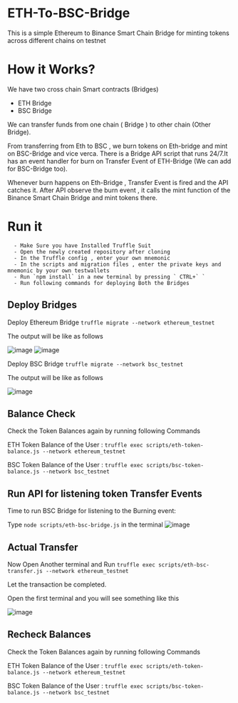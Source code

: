 # ETH-To-BSC-Bridge
This is a simple Ethereum to Binance Smart Chain Bridge for minting tokens across different chains on testnet

# How it Works?

We have two cross chain Smart contracts (Bridges)

- ETH Bridge
- BSC Bridge

We can transfer funds from one chain ( Bridge ) to other chain (Other Bridge).

From transferring from Eth to BSC , we burn tokens on Eth-bridge and mint on BSC-Bridge and vice verca.
There is a Bridge API script that runs 24/7.It has an event handler for burn on Transfer Event of ETH-Bridge (We can add for BSC-Bridge too).

Whenever burn happens on Eth-Bridge , Transfer Event is fired 
and the API catches it.
After API observe the burn event , it calls the mint function of the Binance Smart Chain Bridge and mint tokens there.


# Run it

      - Make Sure you have Installed Truffle Suit
      - Open the newly created repository after cloning
      - In the Truffle config , enter your own mnemonic 
      - In the scripts and migration files , enter the private keys and mnemonic by your own testwallets
      - Run `npm install` in a new terminal by pressing ` CTRL+` `
      - Run following commands for deploying Both the Bridges

## Deploy Bridges

Deploy Ethereum Bridge `truffle migrate --network ethereum_testnet` 

The output will be like as follows

![image](https://user-images.githubusercontent.com/71306738/215405211-d1c6e150-1d69-4e4d-bf14-e1722520cfdd.png)
![image](https://user-images.githubusercontent.com/71306738/215405329-52ef3fc7-4a28-4a36-9555-50f1900184a8.png)



Deploy BSC Bridge `truffle migrate --network bsc_testnet` 

The output will be like as follows

![image](https://user-images.githubusercontent.com/71306738/215405502-9b06f0b3-603d-4750-8319-e5b07c95499a.png)

## Balance Check

Check the Token Balances again by running following Commands

ETH Token Balance of the User : `truffle exec scripts/eth-token-balance.js --network ethereum_testnet `

BSC Token Balance of the User : `truffle exec scripts/bsc-token-balance.js --network bsc_testnet `

## Run API for listening token Transfer Events

Time to run BSC Bridge for listening to the Burning event:

Type `node scripts/eth-bsc-bridge.js` in the terminal
![image](https://user-images.githubusercontent.com/71306738/215405761-e185dbf0-7db6-42af-a0cb-9ba799e4016f.png)

## Actual Transfer

Now Open Another terminal and Run `truffle exec scripts/eth-bsc-transfer.js --network ethereum_testnet`

Let the transaction be completed.

Open the first terminal and you will see something like this 

![image](https://user-images.githubusercontent.com/71306738/215406032-2f830e3c-f85b-4571-b213-2d8ba64ec4c7.png)


## Recheck Balances

Check the Token Balances again by running following Commands

ETH Token Balance of the User : `truffle exec scripts/eth-token-balance.js --network ethereum_testnet `

BSC Token Balance of the User : `truffle exec scripts/bsc-token-balance.js --network bsc_testnet `

